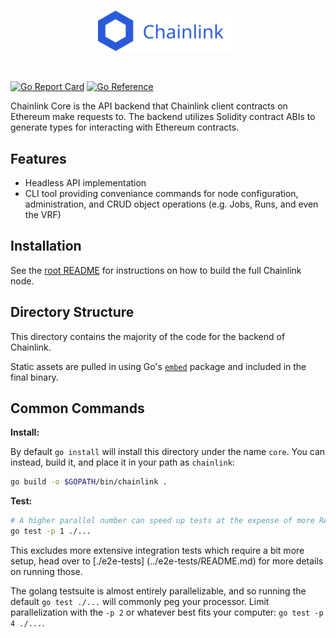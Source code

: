 <br/>
<p align="center">
<a href="https://chain.link" target="_blank">
<img src="https://raw.githubusercontent.com/smartcontractkit/chainlink/develop/docs/logo-chainlink-blue.svg" width="225" alt="Chainlink logo">
</a>
</p>
<br/>

[![Go Report Card](https://goreportcard.com/badge/github.com/smartcontractkit/chainlink/v2)](https://goreportcard.com/report/github.com/smartcontractkit/chainlink/v2)
[![Go Reference](https://pkg.go.dev/badge/github.com/smartcontractkit/chainlink/v2.svg)](https://pkg.go.dev/github.com/smartcontractkit/chainlink/v2)

Chainlink Core is the API backend that Chainlink client contracts on Ethereum
make requests to. The backend utilizes Solidity contract ABIs to generate types
for interacting with Ethereum contracts.

## Features

* Headless API implementation
* CLI tool providing conveniance commands for node configuration, administration,
  and CRUD object operations (e.g. Jobs, Runs, and even the VRF)

## Installation

See the [root README](../README.md#install)
for instructions on how to build the full Chainlink node.

## Directory Structure

This directory contains the majority of the code for the backend of Chainlink.

Static assets are pulled in using Go's [`embed`](https://pkg.go.dev/embed) package
and included in the final binary.

## Common Commands

**Install:**

By default `go install` will install this directory under the name `core`.
You can instead, build it, and place it in your path as `chainlink`:

```sh
go build -o $GOPATH/bin/chainlink .
```

**Test:**

```sh
# A higher parallel number can speed up tests at the expense of more RAM.
go test -p 1 ./...
```

This excludes more extensive integration tests which require a bit more setup, head over to [./e2e-tests]
(../e2e-tests/README.md) for more details on running those.

The golang testsuite is almost entirely parallelizable, and so running the default
`go test ./...` will commonly peg your processor. Limit parallelization with the
`-p 2` or whatever best fits your computer: `go test -p 4 ./...`.
